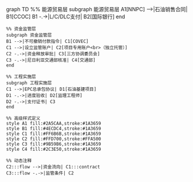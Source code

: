 graph TD
    %% 能源贸易层
    subgraph 能源贸易层
    A1[NNPC] -->|石油销售合同| B1[CCOC]
    B1 -.->|L/C/DLC支付| B2[国际银行]
    end

    %% 资金监管层
    subgraph 资金监管层
    B1 -->|不可撤销付款指令| C1[COVEC]
    C1 -->|设立监管账户| C2[项目专用账户<br>（独立托管）]
    C2 -.->|资金释放审批| C3[三方协调委员会]
    C3 -.->|尼日利亚交通部核准| C4[交通部]
    end

    %% 工程实施层
    subgraph 工程实施层
    C1 -->|EPC总承包协议| D1[石油基建项目]
    D1 -.->|进度验收| D2[监理工程师]
    D2 -.->|支付证书| C3
    end

    %% 高级样式定义
    style A1 fill:#2A5CAA,stroke:#1A3659
    style B1 fill:#4ECDC4,stroke:#1A3659
    style C1 fill:#FF6B6B,stroke:#1A3659
    style C2 fill:#FFD700,stroke:#FFA500
    style C3 fill:#9B59B6,stroke:#1A3659
    style C4 fill:#2C3E50,stroke:#1A3659

    %% 动态注释
    C2:::flow -->|资金流向| C1:::contract
    C3:::flow -.->|监管条件| C2
